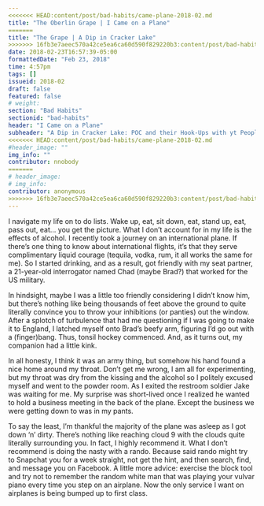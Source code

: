 ```yaml
---
<<<<<<< HEAD:content/post/bad-habits/came-plane-2018-02.md
title: "The Oberlin Grape | I Came on a Plane"
=======
title: "The Grape | A Dip in Cracker Lake"
>>>>>>> 16fb3e7aeec570a42ce5ea6ca60d590f829220b3:content/post/bad-habits/came-on-a-plane-2018-02.md
date: 2018-02-23T16:57:39-05:00
formattedDate: "Feb 23, 2018"
time: 4:57pm
tags: []
issueid: 2018-02
draft: false
featured: false
# weight:
section: "Bad Habits"
sectionid: "bad-habits"
header: "I Came on a Plane"
subheader: "A Dip in Cracker Lake: POC and their Hook-Ups with yt People"
<<<<<<< HEAD:content/post/bad-habits/came-plane-2018-02.md
#header_image: ""
img_info: ""
contributor: nnobody
=======
# header_image:
# img_info:
contributor: anonymous
>>>>>>> 16fb3e7aeec570a42ce5ea6ca60d590f829220b3:content/post/bad-habits/came-on-a-plane-2018-02.md
---
```


I navigate my life on to do lists. Wake up, eat, sit down, eat, stand up, eat, pass out, eat… you get the picture. What I don’t account for in my life is the effects of alcohol. I recently took a journey on an international plane. If there’s one thing to know about international flights, it’s that they serve complimentary liquid courage (tequila, vodka, rum, it all works the same for me). So I started drinking, and as a result, got friendly with my seat partner, a 21-year-old interrogator named Chad (maybe Brad?) that worked for the US military. 

In hindsight, maybe I was a little too friendly considering I didn’t know him, but there’s nothing like being thousands of feet above the ground to quite literally convince you to throw your inhibitions (or panties) out the window. After a splotch of turbulence that had me questioning if I was going to make it to England, I latched myself onto Brad’s beefy arm, figuring I’d go out with a (finger)bang. Thus, tonsil hockey commenced. And, as it turns out, my companion had a little kink. 

In all honesty, I think it was an army thing, but somehow his hand found a nice home around my throat. Don’t get me wrong, I am all for experimenting, but my throat was dry from the kissing and the alcohol so I politely excused myself and went to the powder room. As I exited the restroom soldier Jake was waiting for me. My surprise was short-lived once I realized he wanted to hold a business meeting in the back of the plane. Except the business we were getting down to was in my pants. 

To say the least, I’m thankful the majority of the plane was asleep as I got down ‘n’ dirty. There’s nothing like reaching cloud 9 with the clouds quite literally surrounding you. In fact, I highly recommend it. What I don’t recommend is doing the nasty with a rando. Because said rando might try to Snapchat you for a week straight, not get the hint, and then search, find,  and message you on Facebook. A little more advice: exercise the block tool and try not to remember the random white man that was playing your vulvar piano every time you step on an airplane. Now the only service I want on airplanes is being bumped up to first class.
